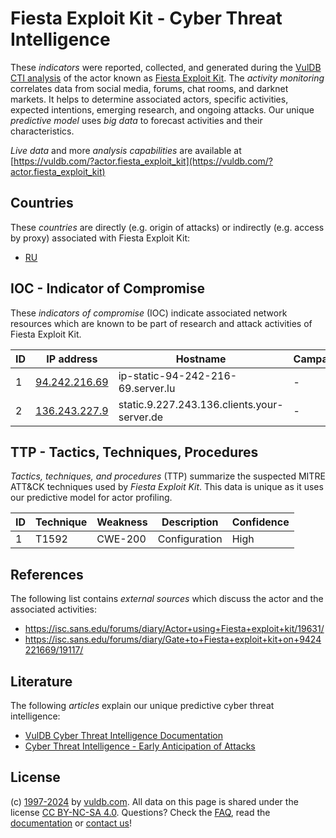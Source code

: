 # Fiesta Exploit Kit - Cyber Threat Intelligence

These _indicators_ were reported, collected, and generated during the [VulDB CTI analysis](https://vuldb.com/?kb.cti) of the actor known as [Fiesta Exploit Kit](https://vuldb.com/?actor.fiesta_exploit_kit). The _activity monitoring_ correlates data from social media, forums, chat rooms, and darknet markets. It helps to determine associated actors, specific activities, expected intentions, emerging research, and ongoing attacks. Our unique _predictive model_ uses _big data_ to forecast activities and their characteristics.

_Live data_ and more _analysis capabilities_ are available at [https://vuldb.com/?actor.fiesta_exploit_kit](https://vuldb.com/?actor.fiesta_exploit_kit)

## Countries

These _countries_ are directly (e.g. origin of attacks) or indirectly (e.g. access by proxy) associated with Fiesta Exploit Kit:

* [RU](https://vuldb.com/?country.ru)

## IOC - Indicator of Compromise

These _indicators of compromise_ (IOC) indicate associated network resources which are known to be part of research and attack activities of Fiesta Exploit Kit.

ID | IP address | Hostname | Campaign | Confidence
-- | ---------- | -------- | -------- | ----------
1 | [94.242.216.69](https://vuldb.com/?ip.94.242.216.69) | ip-static-94-242-216-69.server.lu | - | High
2 | [136.243.227.9](https://vuldb.com/?ip.136.243.227.9) | static.9.227.243.136.clients.your-server.de | - | High

## TTP - Tactics, Techniques, Procedures

_Tactics, techniques, and procedures_ (TTP) summarize the suspected MITRE ATT&CK techniques used by _Fiesta Exploit Kit_. This data is unique as it uses our predictive model for actor profiling.

ID | Technique | Weakness | Description | Confidence
-- | --------- | -------- | ----------- | ----------
1 | T1592 | CWE-200 | Configuration | High

## References

The following list contains _external sources_ which discuss the actor and the associated activities:

* https://isc.sans.edu/forums/diary/Actor+using+Fiesta+exploit+kit/19631/
* https://isc.sans.edu/forums/diary/Gate+to+Fiesta+exploit+kit+on+9424221669/19117/

## Literature

The following _articles_ explain our unique predictive cyber threat intelligence:

* [VulDB Cyber Threat Intelligence Documentation](https://vuldb.com/?kb.cti)
* [Cyber Threat Intelligence - Early Anticipation of Attacks](https://www.scip.ch/en/?labs.20201022)

## License

(c) [1997-2024](https://vuldb.com/?kb.changelog) by [vuldb.com](https://vuldb.com/?kb.about). All data on this page is shared under the license [CC BY-NC-SA 4.0](https://creativecommons.org/licenses/by-nc-sa/4.0/). Questions? Check the [FAQ](https://vuldb.com/?kb.faq), read the [documentation](https://vuldb.com/?kb) or [contact us](https://vuldb.com/?contact)!
